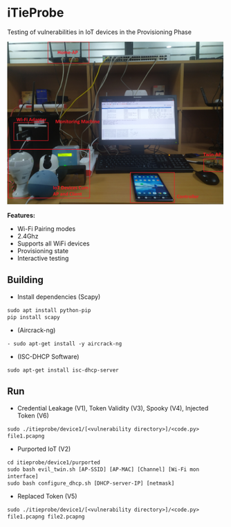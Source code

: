 # iTieProbe
Testing of vulnerabilities in IoT devices in the Provisioning Phase

<img src="https://github.com/iotsecurelab/iTieProbe/blob/main/images/setup.jpg" width="500px">


**Features:**

- Wi-Fi Pairing modes
- 2.4Ghz
- Supports all WiFi devices
- Provisioning state
- Interactive testing
  
## Building

- Install dependencies (Scapy)
```
sudo apt install python-pip
pip install scapy
```
- (Aircrack-ng)
```
- sudo apt-get install -y aircrack-ng
```
- (ISC-DHCP Software)
```
sudo apt-get install isc-dhcp-server
```

## Run

- Credential Leakage (V1), Token Validity (V3), Spooky (V4), Injected Token (V6)
```
sudo ./itieprobe/device1/[<vulnerability directory>]/<code.py> file1.pcapng 
```

- Purported IoT (V2)

```
cd itieprobe/device1/purported
sudo bash evil_twin.sh [AP-SSID] [AP-MAC] [Channel] [Wi-Fi mon interface]
sudo bash configure_dhcp.sh [DHCP-server-IP] [netmask]
```

- Replaced Token (V5)
```
sudo ./itieprobe/device1/[<vulnerability directory>]/<code.py> file1.pcapng file2.pcapng
```
